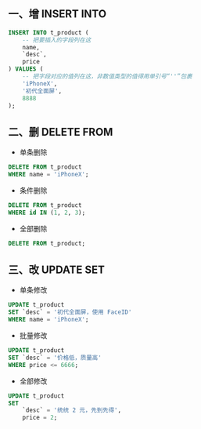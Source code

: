 ## 一、增 INSERT INTO

```SQL
INSERT INTO t_product (
	-- 把要插入的字段列在这
	name,
	`desc`,
	price
) VALUES (
	-- 把字段对应的值列在这，非数值类型的值得用单引号“''”包裹
	'iPhoneX',
	'初代全面屏',
	8888
);
```

## 二、删 DELETE FROM

* 单条删除

```SQL
DELETE FROM t_product
WHERE name = 'iPhoneX';
```

* 条件删除

```SQL
DELETE FROM t_product
WHERE id IN (1, 2, 3);
```

* 全部删除

```SQL
DELETE FROM t_product;
```

## 三、改 UPDATE SET

* 单条修改

```SQL
UPDATE t_product
SET `desc` = '初代全面屏，使用 FaceID'
WHERE name = 'iPhoneX';
```

* 批量修改

```SQL
UPDATE t_product
SET `desc` = '价格低，质量高'
WHERE price <= 6666;
```

* 全部修改

```SQL
UPDATE t_product
SET
	`desc` = '统统 2 元，先到先得',
	price = 2;
```